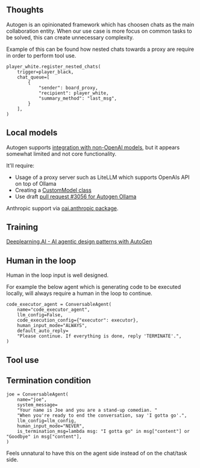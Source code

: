 
## Thoughts
Autogen is an opinionated framework which has choosen chats as the main collaboration entity. 
When our use case is more focus on common tasks to be solved, this can create unnecessary complexity.

Example of this can be found how nested chats towards a proxy are require in order to perform tool use.
```
player_white.register_nested_chats(
    trigger=player_black,
    chat_queue=[
        {
            "sender": board_proxy,
            "recipient": player_white,
            "summary_method": "last_msg",
        }
    ],
)
```



## Local models
Autogen supports [integration with non-OpenAI models](https://microsoft.github.io/autogen/docs/topics/non-openai-models/about-using-nonopenai-models), but it appears somewhat limited and not core functionality.

It'll require:

- Usage of a proxy server such as LiteLLM which supports OpenAIs API on top of Ollama
- Creating a [CustomModel class](https://microsoft.github.io/autogen/blog/2024/01/26/Custom-Models/)
- Use draft [pull request #3056 for Autogen Ollama]( https://github.com/microsoft/autogen/pull/3056)


Anthropic support via [oai.anthropic package](https://microsoft.github.io/autogen/docs/reference/oai/anthropic/).

## Training

[Deeplearning.AI - AI agentic design patterns with AutoGen](https://www.deeplearning.ai/short-courses/ai-agentic-design-patterns-with-autogen/)


## Human in the loop
Human in the loop input is well designed. 

For example the below agent which is generating code to be executed locally, will always require a human in the loop to continue.

```
code_executor_agent = ConversableAgent(
    name="code_executor_agent",
    llm_config=False,
    code_execution_config={"executor": executor},
    human_input_mode="ALWAYS",
    default_auto_reply=
    "Please continue. If everything is done, reply 'TERMINATE'.",
)
```


## Tool use


## Termination condition
```
joe = ConversableAgent(
    name="joe",
    system_message=
    "Your name is Joe and you are a stand-up comedian. "
    "When you're ready to end the conversation, say 'I gotta go'.",
    llm_config=llm_config,
    human_input_mode="NEVER",
    is_termination_msg=lambda msg: "I gotta go" in msg["content"] or "Goodbye" in msg["content"],
)
```

Feels unnatural to have this on the agent side instead of on the chat/task side.